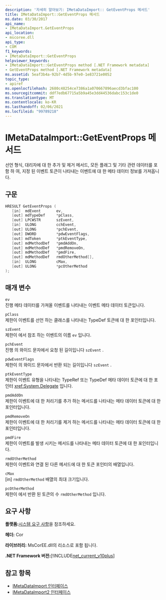 ```yaml
---
description: '자세히 알아보기: IMetaDataImport:: GetEventProps 메서드'
title: IMetaDataImport::GetEventProps 메서드
ms.date: 03/30/2017
api_name:
- IMetaDataImport.GetEventProps
api_location:
- mscoree.dll
api_type:
- COM
f1_keywords:
- IMetaDataImport::GetEventProps
helpviewer_keywords:
- IMetaDataImport::GetEventProps method [.NET Framework metadata]
- GetEventProps method [.NET Framework metadata]
ms.assetid: 5eaf3b4a-92b7-4d5b-97e0-1e83721e0052
topic_type:
- apiref
ms.openlocfilehash: 2680c48254ce7386a1a070667896aecd3bfac100
ms.sourcegitcommit: ddf7edb67715a5b9a45e3dd44536dabc153c1de0
ms.translationtype: MT
ms.contentlocale: ko-KR
ms.lasthandoff: 02/06/2021
ms.locfileid: "99789218"
---
```

# <a name="imetadataimportgeteventprops-method"></a>IMetaDataImport::GetEventProps 메서드

선언 형식, 대리자에 대 한 추가 및 제거 메서드, 모든 플래그 및 기타 관련 데이터를 포함 하 여, 지정 된 이벤트 토큰이 나타내는 이벤트에 대 한 메타 데이터 정보를 가져옵니다.  
  
## <a name="syntax"></a>구문  
  
```cpp  
HRESULT GetEventProps (  
   [in]  mdEvent       ev,  
   [out] mdTypeDef     *pClass,
   [out] LPCWSTR       szEvent,
   [in]  ULONG         cchEvent,
   [out] ULONG         *pchEvent,
   [out] DWORD         *pdwEventFlags,  
   [out] mdToken       *ptkEventType,  
   [out] mdMethodDef   *pmdAddOn,
   [out] mdMethodDef   *pmdRemoveOn,
   [out] mdMethodDef   *pmdFire,
   [out] mdMethodDef   rmdOtherMethod[],
   [in]  ULONG         cMax,  
   [out] ULONG         *pcOtherMethod  
);  
```  
  
## <a name="parameters"></a>매개 변수  

 `ev`  
 진행 메타 데이터를 가져올 이벤트를 나타내는 이벤트 메타 데이터 토큰입니다.  
  
 `pClass`  
 제한이 이벤트를 선언 하는 클래스를 나타내는 TypeDef 토큰에 대 한 포인터입니다.  
  
 `szEvent`  
 제한이 에서 참조 하는 이벤트의 이름 `ev` 입니다.  
  
 `pchEvent`  
 진행 의 와이드 문자에서 요청 된 길이입니다 `szEvent` .  
  
 `pdwEventFlags`  
 제한이 의 와이드 문자에서 반환 되는 길이입니다 `szEvent` .  
  
 `ptkEventType`  
 제한이 이벤트 유형을 나타내는 TypeRef 또는 TypeDef 메타 데이터 토큰에 대 한 포인터 <xref:System.Delegate> 입니다.  
  
 `pmdAddOn`  
 제한이 이벤트에 대 한 처리기를 추가 하는 메서드를 나타내는 메타 데이터 토큰에 대 한 포인터입니다.  
  
 `pmdRemoveOn`  
 제한이 이벤트에 대 한 처리기를 제거 하는 메서드를 나타내는 메타 데이터 토큰에 대 한 포인터입니다.  
  
 `pmdFire`  
 제한이 이벤트를 발생 시키는 메서드를 나타내는 메타 데이터 토큰에 대 한 포인터입니다.  
  
 `rmdOtherMethod`  
 제한이 이벤트와 연결 된 다른 메서드에 대 한 토큰 포인터의 배열입니다.  
  
 `cMax`  
 [in] `rmdOtherMethod` 배열의 최대 크기입니다.  
  
 `pcOtherMethod`  
 제한이 에서 반환 된 토큰의 수 `rmdOtherMethod` 입니다.  
  
## <a name="requirements"></a>요구 사항  

 **플랫폼:**[시스템 요구 사항](../../get-started/system-requirements.md)을 참조하세요.  
  
 **헤더:** Cor  
  
 **라이브러리:** MsCorEE.dll의 리소스로 포함 됩니다.  
  
 **.NET Framework 버전:**[!INCLUDE[net_current_v10plus](../../../../includes/net-current-v10plus-md.md)]  
  
## <a name="see-also"></a>참고 항목

- [IMetaDataImport 인터페이스](imetadataimport-interface.md)
- [IMetaDataImport2 인터페이스](imetadataimport2-interface.md)

